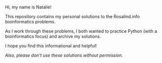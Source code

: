 Hi, my name is Natalie!

This repository contains my personal solutions to the Rosalind.info bioinformatics problems. 

As I work through these problems, I both wanted to practice Python (with a bioinformatics focus) and archive my solutions.

I hope you find this informational and helpful!

*Also, please don't use these solutions without permission.*
